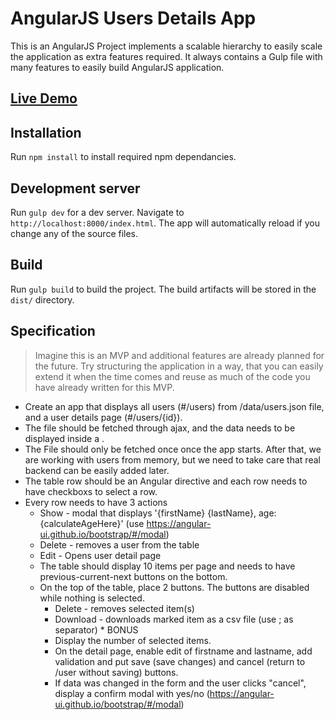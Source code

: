 # AngularJS Users Details App

This is an AngularJS Project implements a scalable hierarchy to easily scale the application as extra features required. It always contains a Gulp file with many features to easily build AngularJS application.

## [ Live Demo](https://users-detials.netlify.com " Live Demo")

## Installation

Run `npm install` to install required npm dependancies.

## Development server

Run `gulp dev` for a dev server. Navigate to `http://localhost:8000/index.html`. The app will automatically reload if you change any of the source files.

## Build

Run `gulp build` to build the project. The build artifacts will be stored in the `dist/` directory.

## Specification

> Imagine this is an MVP and additional features are already planned for the future. Try structuring the application in a way, that you can easily extend it when the time comes and reuse as much of the code you have already written for this MVP.

  - Create an app that displays all users (#/users) from  /data/users.json file, and a user details page (#/users/{id}).
  - The file should be fetched through ajax, and the data needs to be displayed inside a <table />. 
  - The File should only be fetched once once the app starts. After that, we are working with users from memory, but we need to take care that real backend can be easily added later.
  - The table row should be an Angular directive and each row needs to have checkboxs to select a row.
  - Every row needs to have 3 actions
       *  Show - modal that displays '{firstName} {lastName}, age:{calculateAgeHere}' (use https://angular-ui.github.io/bootstrap/#/modal)
       *  Delete - removes a user from the table
       *  Edit - Opens user detail page
   *  The table should display 10 items per page and needs to have previous-current-next buttons on the bottom.
   *  On the top of the table, place 2 buttons. The buttons are disabled while nothing is selected.
        * Delete - removes selected item(s)
        * Download - downloads marked item as a csv file (use ; as separator)
    * BONUS
        * Display the number of selected items.
        * On the detail page, enable edit of firstname and lastname, add validation and put save (save changes) and cancel (return to /user without saving) buttons.
        * If data was changed in the form and the user clicks "cancel", display a confirm modal with yes/no (https://angular-ui.github.io/bootstrap/#/modal)
